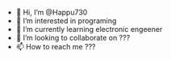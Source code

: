 - 👋 Hi, I’m @Happu730
- 👀 I’m interested in programing
- 🌱 I’m currently learning electronic engeener
- 💞️ I’m looking to collaborate on ???
- 📫 How to reach me ???
<!---
Happu730/Happu730 is a ✨ special ✨ repository because its `README.md` (this file) appears on your GitHub profile.
You can click the Preview link to take a look at your changes.
--->
